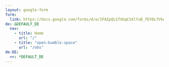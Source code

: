 ```yaml
---
layout: google-form
form:
  link: https://docs.google.com/forms/d/e/1FAIpQLSfXGqCSXlfuB_fEYOLfVkn-LkHqQV0VehzMGigKHsg2UnGRmw/viewform
de: &DEFAULT_DE
  nav:
    - title: Home
      url: "/"
    - title: "open:bumble:space"
      url: "/obs"
de-DE:
  <<: *DEFAULT_DE
---
```


